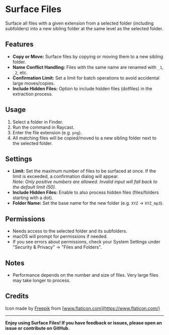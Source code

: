 # Surface Files

Surface all files with a given extension from a selected folder (including subfolders) into a new sibling folder at the same level as the selected folder.

## Features

- **Copy or Move:** Surface files by copying or moving them to a new sibling folder.
- **Name Conflict Handling:** Files with the same name are renamed with `_1`, `_2`, etc.
- **Confirmation Limit:** Set a limit for batch operations to avoid accidental large moves/copies.
- **Include Hidden Files:** Option to include hidden files (dotfiles) in the extraction process.  

## Usage

1. Select a folder in Finder.
2. Run the command in Raycast.
3. Enter the file extension (e.g. `png`).
4. All matching files will be copied/moved to a new sibling folder next to the selected folder.

## Settings

- **Limit:** Set the maximum number of files to be surfaced at once. If the limit is exceeded, a confirmation dialog will appear.  
  _Note: Only positive numbers are allowed. Invalid input will fall back to the default limit (50)._
- **Include Hidden Files:** Enable to also process hidden files (files/folders starting with a dot).
- **Folder Name:** Set the base name for the new folder (e.g. `XYZ` → `XYZ_mp3`).  


## Permissions

- Needs access to the selected folder and its subfolders.
- macOS will prompt for permissions if needed.
- If you see errors about permissions, check your System Settings under "Security & Privacy" → "Files and Folders".

## Notes

- Performance depends on the number and size of files. Very large files may take longer to process.

## Credits

Icon made by [Freepik](https://www.flaticon.com/authors/freepik) from [www.flaticon.com](https://www.flaticon.com/)

---

**Enjoy using Surface Files! If you have feedback or issues, please open an issue or contribute on GitHub.**
